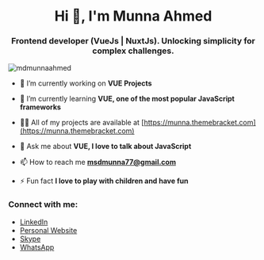 <h1 align="center">Hi 👋, I'm Munna Ahmed</h1>
<h3 align="center">Frontend developer (VueJs | NuxtJs). Unlocking simplicity for complex challenges.</h3>

<p align="left"> <img src="https://komarev.com/ghpvc/?username=mdmunnaahmed&label=Profile%20views&color=0e75b6&style=flat" alt="mdmunnaahmed" /> </p>

- 🔭 I’m currently working on **VUE Projects**

- 🌱 I’m currently learning **VUE, one of the most popular JavaScript frameworks**

- 👨‍💻 All of my projects are available at [https://munna.themebracket.com](https://munna.themebracket.com)

- 💬 Ask me about **VUE, I love to talk about JavaScript**

- 📫 How to reach me **msdmunna77@gmail.com**

- ⚡ Fun fact **I love to play with children and have fun**

<h3 align="left">Connect with me:</h3>

- <a href="https://linkedin.com/in/mdmunnaahmed" target="blank">LinkedIn</a>
- <a href="https://munna.themebracket.com" target="blank">Personal Website</a>
- <a href="https://join.skype.com/invite/VbwQq5BnWjqn" target="blank">Skype</a>
- <a href="https://wa.me/01400091582" target="blank">WhatsApp</a>

